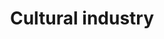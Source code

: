 ---
title: Cultural industry
longTitle: 'Cultural industry'
tags:
- gccommon
broaderTerm:
- "[[Film industry Music industry]]"
narrowerTerm:
- "[[Service industry]]"
relatedTerm:
- "[[Broadcasting industry Cultural institutions Cultur]]"
---